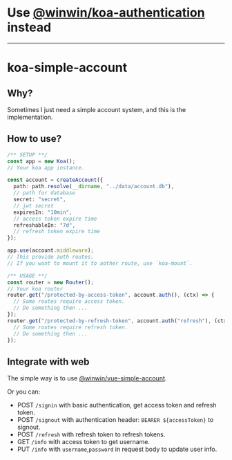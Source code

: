# Use [@winwin/koa-authentication](https://github.com/YuJianghao/koa-authentication) instead

---

# koa-simple-account

## Why?

Sometimes I just need a simple account system, and this is the implementation.

## How to use?

```ts
/** SETUP **/
const app = new Koa();
// Your koa app instance.

const account = createAccount({
  path: path.resolve(__dirname, "../data/account.db"),
  // path for database
  secret: "secret",
  // jwt secret
  expiresIn: "10min",
  // access token expire time
  refreshableIn: "7d",
  // refresh token expire time
});

app.use(account.middleware);
// This provide auth routes.
// If you want to mount it to aother route, use `koa-mount`.

/** USAGE **/
const router = new Router();
// Your koa router
router.get("/protected-by-access-token", account.auth(), (ctx) => {
  // Some routes require access token.
  // Do something then ...
});
router.get("/protected-by-refresh-token", account.auth("refresh"), (ctx) => {
  // Some routes require refresh token.
  // Do something then ...
});
```

## Integrate with web

The simple way is to use [@winwin/vue-simple-account](https://github.com/YuJianghao/vue-simple-account).

Or you can:

- POST `/signin` with basic authentication, get access token and refresh token.
- POST `/signout` with authentication header: `BEARER ${accessToken}` to signout.
- POST `/refresh` with refresh token to refresh tokens.
- GET `/info` with access token to get username.
- PUT `/info` with `username`,`password` in request body to update user info.
